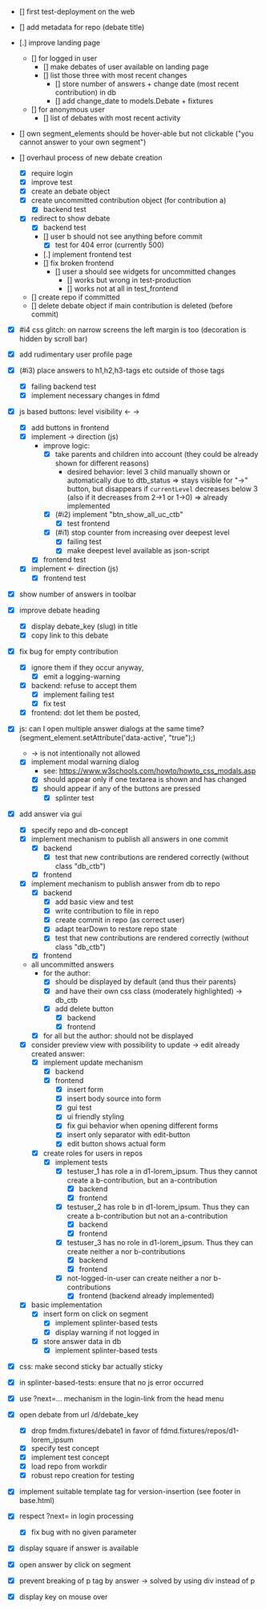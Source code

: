 - [] first test-deployment on the web
- [] add metadata for repo (debate title)
- [.] improve landing page
    - [] for logged in user
        - [] make debates of user available on landing page
        - [] list those three with most recent changes
            - [] store number of answers + change date (most recent contribution) in db
            - [] add change_date to models.Debate + fixtures
    - [] for anonymous user
        - [] list of debates with most recent activity

- [] own segment_elements should be hover-able but not clickable ("you cannot answer to your own segment")

- [] overhaul process of new debate creation
    - [x] require login
    - [x] improve test
    - [x] create an debate object
    - [x] create uncommitted contribution object (for contribution a)
        - [x] backend test
    - [x] redirect to show debate
        - [x] backend test
        - [] user b should not see anything before commit
            - [x] test for 404 error (currently 500)
        - [.] implement frontend test
        - [] fix broken frontend
            - [] user a should see widgets for uncommitted changes
                - [] works but wrong in test-production
                - [] works not at all in test_frontend
    - [] create repo if committed
    - [] delete debate object if main contribution is deleted (before commit)

- [x] #i4 css glitch: on narrow screens the left margin is too (decoration is hidden by scroll bar)

- [x] add rudimentary user profile page

- [x] (#i3) place answers to h1,h2,h3-tags etc outside of those tags
    - [x] failing backend test
    - [x] implement necessary changes in fdmd

- [x] js based buttons: level visibility ← →
    - [x] add buttons in frontend
    - [x] implement -> direction (js)
        - improve logic:
            - [x] take parents and children into account (they could be already shown for different reasons)
                - desired behavior: level 3 child manually shown or automatically due to dtb_status
                  => stays visible for "→" button, but
                  disappears if `currentLevel` decreases below 3 (also if it decreases from 2->1 or 1->0)
                  => already implemented
            - [x] (#i2) implement "btn_show_all_uc_ctb"
                - [x] test frontend
            - [x] (#i1) stop counter from increasing over deepest level
                - [x] failing test
                - [x] make deepest level available as json-script
        - [x] frontend test
    - [x] implement <- direction (js)
        - [x] frontend test

- [x] show number of answers in toolbar
- [x] improve debate heading
    - [x] display debate_key (slug) in title
    - [x] copy link to this debate

- [x] fix bug for empty contribution
    - [x] ignore them if they occur anyway,
        - [x] emit a logging-warning
    - [x] backend: refuse to accept them
        - [x] implement failing test
        - [x] fix test
    - [x] frontend: dot let them be posted,

- [x] js: can I open multiple answer dialogs at the same time? (segment_element.setAttribute('data-active', "true");)
    - → is not intentionally not allowed
    - [x] implement modal warning dialog
        - see: https://www.w3schools.com/howto/howto_css_modals.asp
        - [x] should appear only if one textarea is shown and has changed
        - [x] should appear if any of the buttons are pressed
            - [x] splinter test

- [x] add answer via gui
    - [x] specify repo and db-concept
    - [x] implement mechanism to publish all answers in one commit
        - [x] backend
            - [x] test that new contributions are rendered correctly (without class "db_ctb")
        - [x] frontend
    - [x] implement mechanism to publish answer from db to repo
        - [x] backend
            - [x] add basic view and test
            - [x] write contribution to file in repo
            - [x] create commit in repo (as correct user)
            - [x] adapt tearDown to restore repo state
            - [x] test that new contributions are rendered correctly (without class "db_ctb")
        - [x] frontend
    - all uncommitted answers
        - for the author:
            - [x] should be displayed by default (and thus their parents)
            - [x] and have their own css class (moderately highlighted) -> db_ctb
            - [x] add delete button
                - [x] backend
                - [x] frontend
        - [x] for all but the author: should not be displayed
    - [x] consider preview view with possibility to update -> edit already created answer:
        - [x] implement update mechanism
            - [x] backend
            - [x] frontend
                - [x] insert form
                - [x] insert body source into form
                - [x] gui test
                - [x] ui friendly styling
                - [x] fix gui behavior when opening different forms
                - [x] insert only separator with edit-button
                - [x] edit button shows actual form
        - [x] create roles for users in repos
            - [x] implement tests
                - [x] testuser_1 has role a in d1-lorem_ipsum. Thus they cannot create a b-contribution, but an a-contribution
                    - [x] backend
                    - [x] frontend
                - [x] testuser_2 has role b in d1-lorem_ipsum. Thus they can create a b-contribution but not an a-contribution
                    - [x] backend
                    - [x] frontend
                - [x] testuser_3 has no role in d1-lorem_ipsum. Thus they can create neither a nor b-contributions
                    - [x] backend
                    - [x] frontend
                - [x] not-logged-in-user can create neither a nor b-contributions
                    - [x] frontend (backend already implemented)
    - [x] basic implementation
        - [x] insert form on click on segment
            - [x] implement splinter-based tests
            - [x] display warning if not logged in
        - [x] store answer data in db
            - [x] implement splinter-based tests

- [x] css: make second sticky bar actually sticky
- [x] in splinter-based-tests: ensure that no js error occurred
- [x] use ?next=... mechanism in the login-link from the head menu

- [x] open debate from url /d/debate_key
    - [x] drop fmdm.fixtures/debate1 in favor of fdmd.fixtures/repos/d1-lorem_ipsum
    - [x] specify test concept
    - [x] implement test concept
    - [x] load repo from workdir
    - [x] robust repo creation for testing
- [x] implement suitable template tag for version-insertion (see footer in base.html)
- [x] respect ?next= in login processing
    - [x] fix bug with no given parameter
- [x] display square if answer is available
- [x] open answer by click on segment
- [x] prevent breaking of p tag by answer -> solved by using div instead of p
- [x] display key on mouse over
